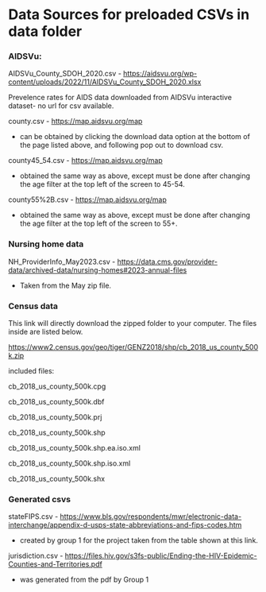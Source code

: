 # Data Sources for preloaded CSVs in data folder

### AIDSVu:
 
AIDSVu_County_SDOH_2020.csv - https://aidsvu.org/wp-content/uploads/2022/11/AIDSVu_County_SDOH_2020.xlsx

Prevelence rates for AIDS data downloaded from AIDSVu interactive dataset- no url
for csv available.

county.csv - https://map.aidsvu.org/map
- can be obtained by clicking the download data option at the bottom of the page listed above, and following pop out to download csv.

county45_54.csv - https://map.aidsvu.org/map
- obtained the same way as above, except must be done after changing the age filter at the top left of the screen to 45-54.

county55%2B.csv - https://map.aidsvu.org/map
- obtained the same way as above, except must be done after changing the age filter at the top left of the screen to 55+.

### Nursing home data

NH_ProviderInfo_May2023.csv - https://data.cms.gov/provider-data/archived-data/nursing-homes#2023-annual-files
- Taken from the May zip file.


### Census data

This link will directly download the zipped folder to your computer. 
The files inside are listed below.

https://www2.census.gov/geo/tiger/GENZ2018/shp/cb_2018_us_county_500k.zip

included files:

cb_2018_us_county_500k.cpg

cb_2018_us_county_500k.dbf

cb_2018_us_county_500k.prj

cb_2018_us_county_500k.shp

cb_2018_us_county_500k.shp.ea.iso.xml

cb_2018_us_county_500k.shp.iso.xml

cb_2018_us_county_500k.shx


### Generated csvs

stateFIPS.csv - https://www.bls.gov/respondents/mwr/electronic-data-interchange/appendix-d-usps-state-abbreviations-and-fips-codes.htm

- created by group 1 for the project taken from the table shown at this link.

jurisdiction.csv - https://files.hiv.gov/s3fs-public/Ending-the-HIV-Epidemic-Counties-and-Territories.pdf

- was generated from the pdf by Group 1